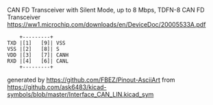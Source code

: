 CAN FD Transceiver with Silent Mode, up to 8 Mbps, TDFN-8
CAN FD Transceiver
https://ww1.microchip.com/downloads/en/DeviceDoc/20005533A.pdf


	    +---------+
	TXD |[1]   [9]| VSS
	VSS |[2]   [8]| S
	VDD |[3]   [7]| CANH
	RXD |[4]   [6]| CANL
	    +---------+


generated by https://github.com/FBEZ/Pinout-AsciiArt from https://github.com/ask6483/kicad-symbols/blob/master/Interface_CAN_LIN.kicad_sym